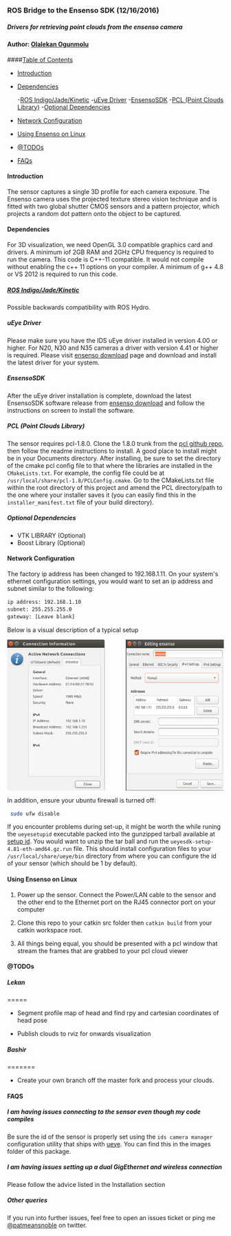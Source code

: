 
### ROS Bridge to the Ensenso SDK (12/16/2016)

##### Drivers for retrieving point clouds from the ensenso camera

#### Author: [Olalekan Ogunmolu](http://twitter.com/patmeansnoble)

####[Table of Contents](#table-of-contents)
- [Introduction](#introduction)
- [Dependencies](#dependencies)

	-[ROS Indigo/Jade/Kinetic](#ros-indigo/jade/kinetic)
	-[uEye Driver](#ueye-driver)
	-[EnsensoSDK](#ensensosdk)
	-[PCL (Point Clouds Library)](#pcl-(point-clouds-library))
	-[Optional Dependencies](#optional-dependencies)
	
- [Network Configuration](#network-configuration)
- [Using Ensenso on Linux](#using-ensenso-on-linux)
- [@TODOs](#@todos)
- [FAQs](#faqs)

#### Introduction
The sensor captures a single 3D profile for each camera exposure. The Ensenso camera uses the projected texture stereo vision technique and is fitted with two global shutter CMOS sensors and a pattern projector, which projects a random dot pattern onto the object to be captured. 

#### Dependencies
	
For 3D visualization, we need OpenGL 3.0 compatible graphics card and drivers. A minimum iof 2GB RAM and 2GHz CPU frequency is required to run the camera. This code is C++-11 compatible. It would not compile without enabling the c++ 11 options on your compiler. A minimum of g++ 4.8 or VS 2012 is required to run this code.

##### [ROS Indigo/Jade/Kinetic](http://wiki.ros.org/ROS/Installation)

  Possible backwards compatibility with ROS Hydro.

##### uEye Driver

  Please make sure you have the IDS uEye driver installed in version 4.00 or higher. For N20, N30 and N35 cameras a driver with version 4.41 or higher is required. Please visit [ensenso download](www.ensenso.com/download) page and download and install the latest driver for your system.

##### EnsensoSDK

  After the uEye driver installation is complete, download the latest EnsensoSDK software release from [ensenso download](www.ensenso.com/download) and follow the instructions on screen to install the software.

#####   PCL (Point Clouds Library)

  The sensor requires pcl-1.8.0.  Clone the 1.8.0 trunk from the [pcl github repo](https://github.com/PointCloudLibrary/pcl/tree/pcl-1.8.0), then follow the readme instructions to install. A good place to install might be in your Documents directory. After installing, be sure to set the directory of the cmake pcl config file to that where the libraries are installed in the `CMakeLists.txt`. For example, the config file could be at `/usr/local/share/pcl-1.8/PCLConfig.cmake`. Go to the CMakeLists.txt file within the root directory of this project and amend the PCL directory/path to the one where your installer saves it (you can easily find this in the `installer_manifest.txt` file of your build directory).

##### Optional Dependencies

  *	 VTK LIBRARY (Optional)
  *	 Boost Library (Optional)

#### Network Configuration

The factory ip address has been changed to 192.168.1.11. On your system's ethernet configuration settings, you would want to set an ip address and subnet similar to the following:

```bash
ip address: 192.168.1.10
subnet: 255.255.255.0
gateway: [Leave blank]
```

Below is a visual description of a typical setup

<div class="fig figcenter fighighlight">
	<img src="/images/sys_network.png" height="350" width="45%" align="middle" >
	<img src="/images/ensenso_conf.png" height="350"  width="45%" align="right" style="border-left: 1px solid black;">
	</br>
	<div class="figcaption" align="middle"></div>
</div>

In addition, ensure your ubuntu firewall is turned off:

```bash
 sudo ufw disable
```

If you encounter problems during set-up, it might be worth the while runing the `ueyesetupid` executable packed into the gunzipped tarball available at [setup id](http://ecs.utdallas.edu/~opo140030/sensors/uEye-Linux-4.81-64-bit.tgz). You would want to unzip the tar ball and run the `ueyesdk-setup-4.81-eth-amd64.gz.run` file. This should install configuration files to your `/usr/local/share/ueye/bin` directory from where you can configure the id of your sensor (which should be 1 by default). 

#### Using Ensenso on Linux

1.	Power up the sensor. Connect the Power/LAN cable to the sensor and the other end to the Ethernet port on the RJ45 connector port on your computer

2. Clone this repo to your catkin src folder then `catkin build` from your catkin workspace root.

3. All things being equal, you should be presented with a pcl window that stream the frames that are grabbed to your pcl cloud viewer


#### @TODOs

##### Lekan 
 =====

 *	Segment profile map of head and find rpy and cartesian coordinates of head pose

 *  Publish clouds to rviz for onwards visualization


##### Bashir 
 =======

* Create your own branch off the master fork and process your clouds.

#### FAQS

##### I am having issues connecting to the sensor even though my code compiles

Be sure the id of the sensor is properly set using the `ids camera manager` configuration utility that ships with [ueye](http://ecs.utdallas.edu/~opo140030/sensors/uEye-Linux-4.81-64-bit.tgz). You can find this in the images folder of this package.

##### I am having issues setting up a dual GigEthernet and wireless connection 

Please follow the advice listed in the Installation section

##### Other queries
If you run into further issues, feel free to open an issues ticket or ping me [@patmeansnoble](https://twitter.com/patmeansnoble) on twitter.